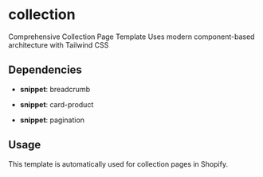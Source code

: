 # collection

Comprehensive Collection Page Template Uses modern component-based architecture with Tailwind CSS

## Dependencies


- **snippet**: breadcrumb

- **snippet**: card-product

- **snippet**: pagination


## Usage

This template is automatically used for collection pages in Shopify.


